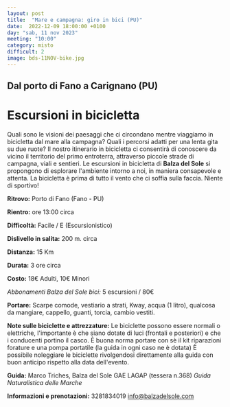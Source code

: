 ```yaml
---
layout: post
title:  "Mare e campagna: giro in bici (PU)"
date:  2022-12-09 18:00:00 +0100
day: "sab, 11 nov 2023"
meeting: "10:00"
category: misto 
difficult: 2
image: bds-11NOV-bike.jpg
---
```


## Dal porto di Fano a Carignano (PU)
# Escursioni in bicicletta

Quali sono le visioni dei paesaggi che ci circondano mentre viaggiamo in bicicletta dal mare alla campagna? Quali i percorsi adatti per una lenta gita su due ruote? 
Il nostro itinerario in bicicletta ci consentirà di conoscere da vicino il territorio del primo entroterra, attraverso piccole strade di campagna, viali e sentieri.
Le escursioni in bicicletta di **Balza del Sole** si propongono di esplorare l'ambiente intorno a noi, in maniera consapevole e attenta.
La bicicletta è prima di tutto il vento che ci soffia sulla faccia. Niente di sportivo!

**Ritrovo:** Porto di Fano (Fano - PU)

**Rientro:** ore 13:00 circa 

**Difficoltà:** Facile / E (Escursionistico)

**Dislivello in salita:**  200 m. circa

**Distanza:** 15 Km

**Durata:** 3 ore circa

**Costo:** 18€ Adulti, 10€ Minori

*Abbonamenti Balza del Sole bici:* 5 escursioni / 80€

**Portare:** Scarpe comode, vestiario a strati, Kway, acqua (1 litro), qualcosa da mangiare, cappello, guanti, torcia, cambio vestiti. 

**Note sulle biciclette e attrezzature:** Le biciclette possono essere normali o elettriche, l'importante è che siano dotate di luci (frontali e posteriori) e che i conducenti portino il casco.
È buona norma portare con sè il kit riparazioni forature e una pompa portatile (la guida in ogni caso ne è dotata)
È possibile noleggiare le biciclette rivolgendosi direttamente alla guida con buon anticipo rispetto alla data dell'evento.

**Guida:** Marco Triches, Balza del Sole GAE LAGAP (tessera n.368)
*Guida Naturalistica delle Marche*

**Informazioni e prenotazioni:** 3281834019 info@balzadelsole.com
